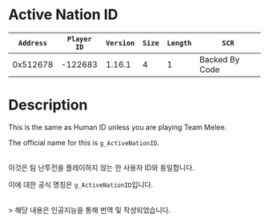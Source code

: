 # Active Nation ID

| `Address` | `Player ID` | `Version` | `Size` | `Length` | `SCR` |
| ---------- | ----------- | --------- | ------ | -------- | ---- |
| 0x512678 | -122683 | 1.16.1 | 4 | 1 | Backed By Code |

# Description

This is the same as Human ID unless you are playing Team Melee.

The official name for this is `g_ActiveNationID`.

<br>
이것은 팀 난투전을 플레이하지 않는 한 사용자 ID와 동일합니다.

이에 대한 공식 명칭은 `g_ActiveNationID`입니다.

<br>
> 해당 내용은 인공지능을 통해 번역 및 작성되었습니다.